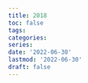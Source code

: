 ```yaml
---
title: 2018
toc: false
tags:
categories: 
series:
date: '2022-06-30'
lastmod: '2022-06-30'
draft: false
---
```

